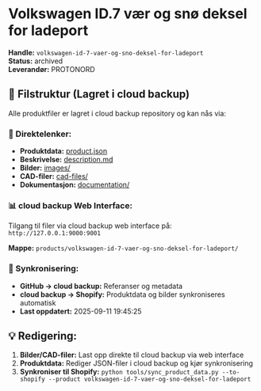 # Volkswagen ID.7 vær og snø deksel for ladeport

**Handle:** `volkswagen-id-7-vaer-og-sno-deksel-for-ladeport`  
**Status:** archived  
**Leverandør:** PROTONORD

## 📁 Filstruktur (Lagret i cloud backup)

Alle produktfiler er lagret i cloud backup repository og kan nås via:

### 🔗 Direktelenker:
- **Produktdata:** [product.json](http://127.0.0.1:9000/products/volkswagen-id-7-vaer-og-sno-deksel-for-ladeport/product.json)
- **Beskrivelse:** [description.md](http://127.0.0.1:9000/products/volkswagen-id-7-vaer-og-sno-deksel-for-ladeport/description.md)
- **Bilder:** [images/](http://127.0.0.1:9000/products/volkswagen-id-7-vaer-og-sno-deksel-for-ladeport/images/)
- **CAD-filer:** [cad-files/](http://127.0.0.1:9000/products/volkswagen-id-7-vaer-og-sno-deksel-for-ladeport/cad-files/)
- **Dokumentasjon:** [documentation/](http://127.0.0.1:9000/products/volkswagen-id-7-vaer-og-sno-deksel-for-ladeport/documentation/)

### 📊 cloud backup Web Interface:
Tilgang til filer via cloud backup web interface på:
`http://127.0.0.1:9000:9001`

**Mappe:** `products/volkswagen-id-7-vaer-og-sno-deksel-for-ladeport/`

### 🔄 Synkronisering:
- **GitHub → cloud backup:** Referanser og metadata
- **cloud backup → Shopify:** Produktdata og bilder synkroniseres automatisk
- **Last oppdatert:** 2025-09-11 19:45:25

## 💡 Redigering:
1. **Bilder/CAD-filer:** Last opp direkte til cloud backup via web interface
2. **Produktdata:** Rediger JSON-filer i cloud backup og kjør synkronisering
3. **Synkroniser til Shopify:** `python tools/sync_product_data.py --to-shopify --product volkswagen-id-7-vaer-og-sno-deksel-for-ladeport`
